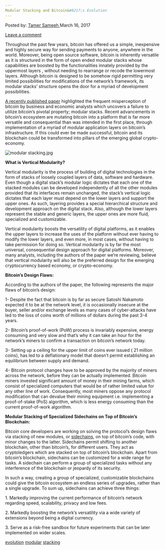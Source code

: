 ```yaml
---
Modular Stacking and Bitcoin&#8217;s Evolution
---
```

<article class="post-listing post-18646 post type-post status-publish format-standard has-post-thumbnail hentry 
tag-evolution tag-modular tag-stacking">
<div class="post-inner">
<span>Posted by: <a href="https://www.deepdotweb.com/author/tamersameeh/" title="">Tamer Sameeh </a></span>
<span>March 16, 2017</span>

<span><a href="https://www.deepdotweb.com/2017/03/16/modular-stacking-bitcoins-evolution/#respond">Leave a comment</a></span>


<p>Throughout the past few years, bitcoin has offered us a simple, inexpensive and highly secure way for sending payments to anyone, anywhere in the world. Moreover, being open source software, bitcoin is inherently versatile as it is structured in the form of open ended modular stacks whose capabilities are boosted by the functionalities innately provided by the uppermost layers , without needing to rearrange or recode the lowermost layers. Although bitcoin is designed to be somehow rigid permitting very limited possibilities for modifications of the network&#8217;s framework, its modular stacks&#8217; structure opens the door for a myriad of development possibilities.</p>
<p><a href="https://poseidon01.ssrn.com/delivery.php?ID=58702508611200700810402003010712210411307303703403109109509209411300508307500410506702000704204000001501607200112207200207607803706603100801310112502912202108310909103501210406508602012202907207311510808802812012">A recently published paper</a> highlighted the frequent misperception of bitcoin by business and economic analysts which uncovers a failure to utilize bitcoin&#8217;s pivotal property; modular stacks. Recent advancements in bitcoin&#8217;s ecosystem are mutating bitcoin into a platform that is far more versatile and consequential than was intended in the first place, through implementation of a myriad of modular application layers on bitcoin&#8217;s infrastructure. If this could ever be made successful, bitcoin and its blockchain could be transformed into pillars of the emerging global crypto-economy.</p>
<p><img class="wp-image-18653 aligncenter" src="/imgs/2017/03/modular-stacking-jpg.jpeg" alt="modular stacking.jpg" srcset="/imgs/2017/03/modular-stacking-jpg.jpeg 700w, /imgs/2017/03/modular-stacking-jpg-300x177.jpeg 300w" sizes="(max-width: 700px) 100vw, 700px" /></p>
<p><strong>What is Vertical Modularity?</strong></p>
<p>Vertical modularity is the process of building of digital technologies in the form of stacks of loosely coupled layers of data, software and hardware. Even though a digital stack&#8217;s modular logic dictates that each one of the stacked modules can be developed independently of all the other modules provided that its interfaces remain unchanged, the stack&#8217;s vertical logic dictates that each layer must depend on the lower layers and support the upper ones. As such, layering provides a special hierarchical structure and development approach on the digital stack. Also, although the lower layers represent the stable and generic layers, the upper ones are more fluid, specialized and customizable.</p>
<p>Vertical modularity boosts the versatility of digital platforms, as it enables the upper layers to increase the uses of the platform without ever having to modify the lower layers, and even more, in most cases, without having to take permission for doing so. Vertical modularity is by far the most universal, consequential design approach for digital platforms. Moreover, many analysts, including the authors of the paper we&#8217;re reviewing, believe that vertical modularity will also be the preferred design for the emerging cryptocurrency based economy, or crypto-economy.</p>
<p><strong>Bitcoin&#8217;s Design Flaws:</strong></p>
<p>According to the authors of the paper, the following represents the major flaws of bitcoin&#8217;s design:</p>
<p>1- Despite the fact that bitcoin is by far as secure Satoshi Nakamoto expected it to be at the network level, it is occasionally insecure at the buyer, seller and/or exchange levels as many cases of cyber-attacks have led to the loss of coins worth of millions of dollars during the past 3-4 years.</p>
<p>2- Bitcoin&#8217;s proof-of-work (PoW) process is invariably expensive, energy consuming and very slow and that&#8217;s why it can take an hour for the network&#8217;s miners to confirm a transaction on bitcoin&#8217;s network today.</p>
<p>3- Setting up a ceiling for the upper limit of coins ever issued ( 21 million coins), has led to a deflationary model that doesn&#8217;t permit establishing an equilibrium between supply and demand.</p>
<p>4- Bitcoin protocol changes have to be approved by the majority of miners across the network, before they can be actually implemented. Bitcoin miners invested significant amount of money in their mining farms, which consist of specialized computers that would be of rather limited value for any other line of work. Consequently, most miners oppose any protocol modification that can devalue their mining equipment i.e. implementing a proof-of-stake (PoS) algorithm, which is less energy consuming than the current proof-of-work algorithm.</p>
<p><strong>Modular Stacking of Specialized Sidechains on Top of Bitcoin&#8217;s Blockchain:</strong></p>
<p>Bitcoin core developers are working on solving the protocol&#8217;s design flaws via stacking of new modules, or <a href="https://www.deepdotweb.com/2017/01/13/new-technique-utilizing-sub-chains-improve-bitcoins-scalability/">sidechains</a>, on top of bitcoin&#8217;s code, with minor changes to the latter. Sidechains permit shifting to another blockchain, other than bitcoin&#8217;s, for different users. They act as cryptoledgers which are stacked on top of bitcoin&#8217;s blockchain. Apart from bitcoin&#8217;s blockchain, sidechains can be customized for a wide range for tasks. A sidechain can perform a group of specialized tasks without any interference of the blockchain or jeopardy of its security.</p>
<p>In such a way, creating a group of specialized, customizable blockchains could give the bitcoin ecosystem an endless series of upgrades, rather than a single upgrade. To sum up, sidechains can achieve three things:</p>
<p>1. Markedly improving the current performance of bitcoin&#8217;s network regarding speed, scalability, privacy and low fees.</p>
<p>2. Markedly boosting the network&#8217;s versatility via a wide variety of extensions beyond being a digital currency.</p>
<p>3. Serve as a risk-free sandbox for future experiments that can be later implemented on wider scales.</p>
</div>
<a href="https://www.deepdotweb.com/tag/evolution/" rel="tag">evolution</a> <a href="https://www.deepdotweb.com/tag/modular/" rel="tag">modular</a> <a href="https://www.deepdotweb.com/tag/stacking/" rel="tag">stacking</a></span> <span style="display:none" class="updated">2017-03-16<a href="https://www.deepdotweb.com/author/tamersameeh/" title="Posts by Tamer Sameeh" rel="author">Tamer Sameeh</a></strong></div>
</div>
</article>

